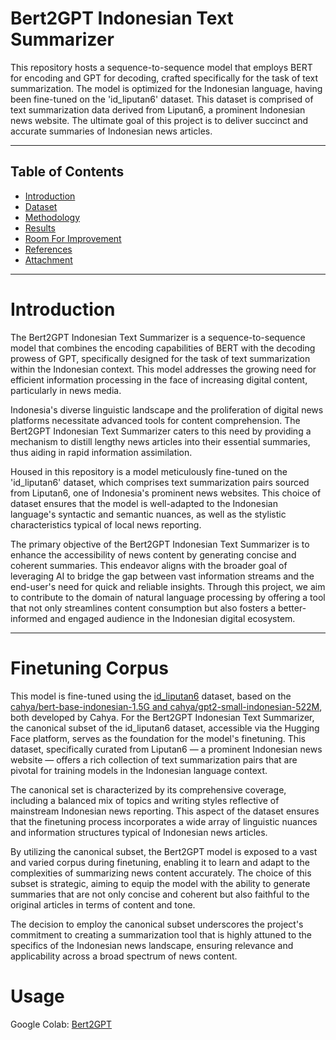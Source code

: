 # Bert2GPT Indonesian Text Summarizer
This repository hosts a sequence-to-sequence model that employs BERT for encoding and GPT for decoding, crafted specifically for the task of text summarization. The model is optimized for the Indonesian language, having been fine-tuned on the 'id_liputan6' dataset. This dataset is comprised of text summarization data derived from Liputan6, a prominent Indonesian news website. The ultimate goal of this project is to deliver succinct and accurate summaries of Indonesian news articles.

---

## Table of Contents
- [Introduction](#introduction)
- [Dataset](#dataset)
- [Methodology](#methodology)
- [Results](#results)
- [Room For Improvement](#room-for-improvement)
- [References](#references)
- [Attachment](#attachment)

---
# Introduction

The Bert2GPT Indonesian Text Summarizer is a sequence-to-sequence model that combines the encoding capabilities of BERT with the decoding prowess of GPT, specifically designed for the task of text summarization within the Indonesian context. This model addresses the growing need for efficient information processing in the face of increasing digital content, particularly in news media.

Indonesia's diverse linguistic landscape and the proliferation of digital news platforms necessitate advanced tools for content comprehension. The Bert2GPT Indonesian Text Summarizer caters to this need by providing a mechanism to distill lengthy news articles into their essential summaries, thus aiding in rapid information assimilation.

Housed in this repository is a model meticulously fine-tuned on the 'id_liputan6' dataset, which comprises text summarization pairs sourced from Liputan6, one of Indonesia's prominent news websites. This choice of dataset ensures that the model is well-adapted to the Indonesian language's syntactic and semantic nuances, as well as the stylistic characteristics typical of local news reporting.

The primary objective of the Bert2GPT Indonesian Text Summarizer is to enhance the accessibility of news content by generating concise and coherent summaries. This endeavor aligns with the broader goal of leveraging AI to bridge the gap between vast information streams and the end-user's need for quick and reliable insights. Through this project, we aim to contribute to the domain of natural language processing by offering a tool that not only streamlines content consumption but also fosters a better-informed and engaged audience in the Indonesian digital ecosystem.

---
# Finetuning Corpus
This model is fine-tuned using the [id_liputan6](https://huggingface.co/datasets/id_liputan6) dataset, based on the [cahya/bert-base-indonesian-1.5G and cahya/gpt2-small-indonesian-522M](https://huggingface.co/cahya), both developed by Cahya.
For the Bert2GPT Indonesian Text Summarizer, the canonical subset of the id_liputan6 dataset, accessible via the Hugging Face platform, serves as the foundation for the model's finetuning. This dataset, specifically curated from Liputan6 — a prominent Indonesian news website — offers a rich collection of text summarization pairs that are pivotal for training models in the Indonesian language context.

The canonical set is characterized by its comprehensive coverage, including a balanced mix of topics and writing styles reflective of mainstream Indonesian news reporting. This aspect of the dataset ensures that the finetuning process incorporates a wide array of linguistic nuances and information structures typical of Indonesian news articles.

By utilizing the canonical subset, the Bert2GPT model is exposed to a vast and varied corpus during finetuning, enabling it to learn and adapt to the complexities of summarizing news content accurately. The choice of this subset is strategic, aiming to equip the model with the ability to generate summaries that are not only concise and coherent but also faithful to the original articles in terms of content and tone.

The decision to employ the canonical subset underscores the project's commitment to creating a summarization tool that is highly attuned to the specifics of the Indonesian news landscape, ensuring relevance and applicability across a broad spectrum of news content.

# Usage
Google Colab: [Bert2GPT](https://colab.research.google.com/drive/1x1l6m5rKQGUszmX3CkqHf9tpvKvMkpzB#scrollTo=gCEldMjP1FnD)
